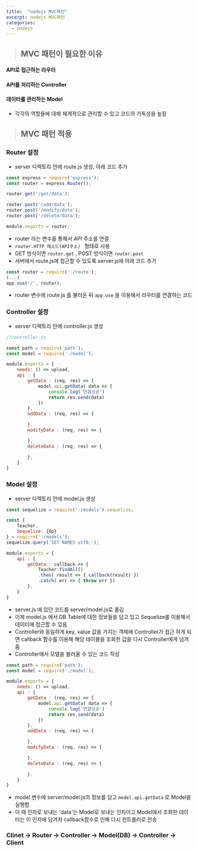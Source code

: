 ```yaml
---
title:  "nodejs MVC패턴"
excerpt: nodejs MVC패턴
categories:
  - nodejs
---
```


> ## MVC 패턴이 필요한 이유

#### API로 접근하는 라우터
#### API를 처리하는 Controller
#### 데이터를 관리하는 Model

- 각각의 역할들에 대해 체계적으로 관리할 수 있고 코드의 가독성을 높힘


> ## MVC 패턴 적용

### Router 설정

- server 디렉토리 안에 route.js 생성, 아래 코드 추가

```javascript
const express = require('express');
const router = express.Router();

router.get('/get/data');

router.post('/add/data');
router.post('/modify/data');
router.post('/delete/data');

module.exports = router;
```  

- router 라는 변수를 통해서 API 주소를 연결
-   ```router.HTTP 메소드(API주소) ```  형태로 사용
- GET 방식이면   ```router.get```  , POST 방식이면   ```router.post```  
- 서버에서 route.js에 접근할 수 있도록 server.js에 아래 코드 추가

```javascript
const router = require('./route');
(...)
app.use('/', router);
```  

- router 변수에 route.js 를 불러온 뒤   ```app.use```   을 이용해서 라우터를 연결하는 코드


### Controller 설정

- server 디렉토리 안에 controller.js 생성

```javascript
//controller.js

const path = require('path');
const model = require('./model');

module.exports = {
    needs: () => upload,
    api : {
        getData : (req, res) => {
            model.api.getData( data => {
                console.log('연결성공')
                return res.send(data)
            })
        },
        addData : (req, res) => {

        },
        modifyData : (req, res) => {

        },
        deleteData : (req, res) => {

        },
    }
}
```  

### Model 설정

- server 디렉토리 안에 model.js 생성

```javascript
const sequelize = require('./models').sequelize;

const {
    Teacher,
    Sequelize: {Op}
} = require('./models');
sequelize.query('SET NAMES utf8;');

module.exports = {
    api : {
        getData : callback => {
            Teacher.findAll()
            .then( result => { callback(result) })
            .catch( err => { throw err })
        },
    }
}
```  

- server.js 에 있던 코드를 server/model.js로 옮김
- 이제 model.js 에서 DB Table에 대한 정보들을 담고 있고 Sequelize를 이용해서 데이터에 접근할 수 있음
- Controller와 동일하게 key, value 값을 가지는 객체에 Controller가 접근 하게 되면 callback 함수를 이용해 해당 테이블을 조회한 값을 다시 Controller에게 넘겨줌
- Controller에서 모델을 불러올 수 있는 코드 작성

```javascript
const path = require('path');
const model = require('./model');

module.exports = {
    needs: () => upload,
    api : {
        getData : (req, res) => {
            model.api.getData( data => {
                console.log('연결성공')
                return res.send(data)
            })
        },
        addData : (req, res) => {

        },
        modifyData : (req, res) => {

        },
        deleteData : (req, res) => {

        },
    }
}
```  

- model 변수에 server/model.js의 정보를 담고   ```model.api.getData```  로 Model을 실행함
- 이 때 인자로 보내는 'data'는 Model로 보내는 인자이고 Model에서 조회한 데이터는 이 인자에 담겨져 callback함수로 인해 다시 컨트롤러로 전송

### Clinet -> Router -> Controller -> Model(DB) -> Controller -> Client
